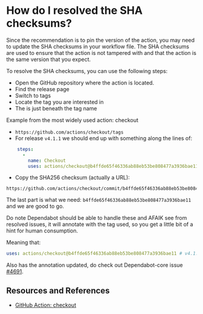 # How do I resolved the SHA checksums?

Since the recommendation is to pin the version of the action, you may need to update the SHA checksums in your workflow file. The SHA checksums are used to ensure that the action is not tampered with and that the action is the same version that you expect.

To resolve the SHA checksums, you can use the following steps:

- Open the GitHub repository where the action is located.
- Find the release page
- Switch to tags
- Locate the tag you are interested in
- The is just beneath the tag name

Example from the most widely used action: checkout

- `https://github.com/actions/checkout/tags`
- For release `v4.1.1` we should end up with something along the lines of:

```yaml
    steps:
      -
        name: Checkout
        uses: actions/checkout@b4ffde65f46336ab88eb53be808477a3936bae11 # v4.1.1
```

- Copy the SHA256 checksum (actually a URL):

```text
https://github.com/actions/checkout/commit/b4ffde65f46336ab88eb53be808477a3936bae11
```

The last part is what we need: `b4ffde65f46336ab88eb53be808477a3936bae11` and we are good to go.

Do note Dependabot should be able to handle these and AFAIK see from resolved issues, it will annotate with the tag used, so you get a little bit of a hint for human consumption.

Meaning that:

```yaml
uses: actions/checkout@b4ffde65f46336ab88eb53be808477a3936bae11 # v4.1.1
```

Also has the annotation updated, do check out Dependabot-core issue  [#4691](https://github.com/dependabot/dependabot-core/issues/4691).

## Resources and References

- [GitHub Action: checkout](https://github.com/actions/checkout/tags)
